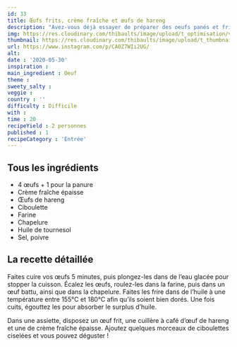 ```yaml
---
id: 33
title: Œufs frits, crème fraîche et œufs de hareng
description: "Avez-vous déjà essayer de préparer des oeufs panés et frits ? Je vous propose une recette facile."
img: https://res.cloudinary.com/thibaults/image/upload/t_optimisation/v1600460743/Recipes/20200530_oeufs_frits.jpg
thumbnail: https://res.cloudinary.com/thibaults/image/upload/t_thumbnail_josie/v1600460743/Recipes/20200530_oeufs_frits.jpg
url: https://www.instagram.com/p/CA0Z7WIi2UG/
alt: 
date : '2020-05-30'
inspiration :
main_ingredient : Oeuf
theme : 
sweety_salty : 
veggie : 
country : ''
difficulty : Difficile
with : 
time : 20
recipeYield : 2 personnes
published : 1
recipeCategory : 'Entrée'
---
```


## Tous les ingrédients
 - 4 œufs + 1 pour la panure
 - Crème fraîche épaisse
 - Œufs de hareng
 - Ciboulette
 - Farine
 - Chapelure
 - Huile de tournesol
 - Sel, poivre

## La recette détaillée
Faites cuire vos œufs 5 minutes, puis plongez-les dans de l’eau glacée pour stopper la cuisson. Écalez les œufs, roulez-les dans la farine, puis dans un œuf battu, ainsi que dans la chapelure. Faites les frire dans de l’huile à une température entre 155°C et 180°C afin qu’ils soient bien dorés. Une fois cuits, égouttez les pour absorber le surplus d’huile.

Dans une assiette, disposez un œuf frit, une cuillère à café d’œuf de hareng et une de crème fraîche épaisse. Ajoutez quelques morceaux de ciboulettes ciselées et vous pouvez déguster !